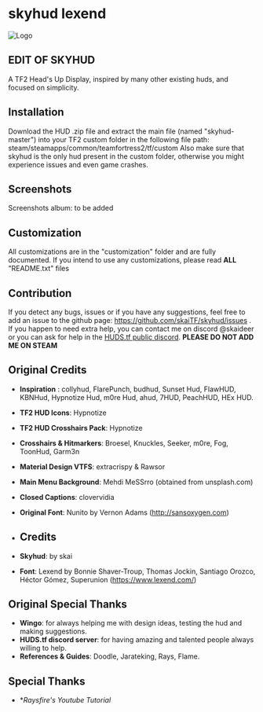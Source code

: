 # skyhud lexend
![Logo](https://i.imgur.com/FEkpfLP.png)

## EDIT OF SKYHUD

A TF2 Head's Up Display, inspired by many other existing huds, and focused on simplicity.

## Installation
Download the HUD .zip file and extract the main file (named "skyhud-master") into your TF2 custom folder in the following file path: steam/steamapps/common/teamfortress2/tf/custom
Also make sure that skyhud is the only hud present in the custom folder, otherwise you might experience issues and even game crashes.

## Screenshots
Screenshots album: to be added

## Customization
All customizations are in the "customization" folder and are fully documented. If you intend to use any customizations, please read **ALL** "README.txt" files

## Contribution
If you detect any bugs, issues or if you have any suggestions, feel free to add an issue to the github page: https://github.com/skaiTF/skyhud/issues .
If you happen to need extra help, you can contact me on discord @skaideer or you can ask for help in the [HUDS.tf public discord](http://discord.huds.tf/). **PLEASE DO NOT ADD ME ON STEAM**

## Original Credits
- **Inspiration** : collyhud, FlarePunch, budhud, Sunset Hud, FlawHUD, KBNHud, Hypnotize Hud, m0re Hud, ahud, 7HUD, PeachHUD, HEx HUD.
- **TF2 HUD Icons**: Hypnotize
- **TF2 HUD Crosshairs Pack**: Hypnotize
- **Crosshairs & Hitmarkers**: Broesel, Knuckles, Seeker, m0re, Fog, ToonHud, Garm3n
- **Material Design VTFS**: extracrispy & Rawsor
- **Main Menu Background**: Mehdi MeSSrro (obtained from unsplash.com)
- **Closed Captions**: clovervidia
- **Original Font**: Nunito by Vernon Adams (http://sansoxygen.com)

- ## Credits
- **Skyhud**: by skai
- **Font**: Lexend by Bonnie Shaver-Troup, Thomas Jockin, Santiago Orozco, Héctor Gómez, Superunion  (https://www.lexend.com/)

## Original Special Thanks
- **Wingo**: for always helping me with design ideas, testing the hud and making suggestions.
- **HUDS.tf discord server**: for having amazing and talented people always willing to help.
- **References & Guides**: Doodle, Jarateking, Rays, Flame.


## Special Thanks
- **Raysfire's Youtube Tutorial* 
